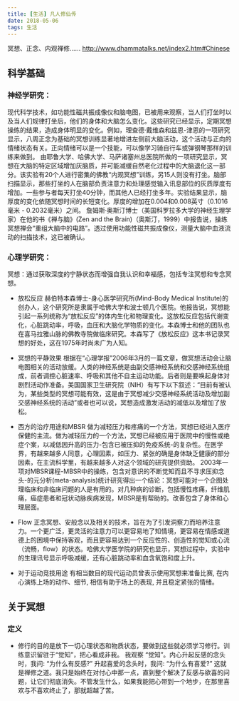 ```yaml
---
title: [生活] 凡人修仙传
date: 2018-05-06
tags: 生活
---
```

冥想、正念、内观禅修......
http://www.dhammatalks.net/index2.htm#Chinese
 <!-- more -->

## 科学基础

### 神经学研究：
现代科学技术，如功能性磁共振成像仪和脑电图，已被用来观察，当人们打坐时以及当人们规律打坐后，他们的身体和大脑怎么变化。这些研究已经显示，定期冥想操练的结果，造成身体明显的变化。例如，理查德·戴维森和兹恩-津恩的一项研究显示，八周正念为基础的冥想训练显著地增进左侧前大脑活动，这个活动与正向的情绪状态有关。正向情绪可以是一个技能，可以像学习骑自行车或弹钢琴那样的训练来做到。
由耶鲁大学、哈佛大学、马萨诸塞州总医院所做的​​一项研究显示，冥想在大脑的特定区域增加灰脑质，并可能减缓自然老化过程中的大脑退化这一部分。该实验有20个人进行密集的佛教“内观冥想”训练，另15人则没有打坐。脑部扫描显示，那些打坐的人在脑部负责注意力和处理感觉输入讯息部位的灰质厚度有增加。一些参与者每天打坐40分钟，而其他人已经打坐多年。实验结果显示，脑厚度的变化依随冥想时间的长短变化。厚度的增加在0.004和0.008英寸（0.1016毫米 - 0.2032毫米）之间。
詹姆斯·奥斯汀博士（美国科罗拉多大学的神经生理学家）在他的书《禅与脑》(Zen and the Brain)（奥斯汀，1999）中报告说，操练冥想禅会“重组大脑中的电路”。透过使用功能性磁共振成像仪，测量大脑中血液流动的扫描技术，这已被确认。

### 心理学研究：
冥想：通过获取深度的宁静状态而增强自我认识和幸福感，包括专注冥想和专念冥想。

- 放松反应
赫伯特本森博士-身心医学研究所(Mind-Body Medical Institute)的创办人，这个研究所是隶属于哈佛大学和波士顿几个医院。他报告说，冥想能引起一系列统称为“放松反应”的体内生化和物理变化。这放松反应包括代谢变化，心脏跳动率，呼吸，血压和大脑化学物质的变化。本森博士和他的团队也在喜马拉雅山脉的佛教寺院做临床研究。本森写了《放松反应》这本书记录冥想的好处，这在1975年时尚未广为人知。

- 冥想的平静效果
根据在“心理学报”2006年3月的一篇文章，做冥想活动会让脑电图相关的活动放缓。人类的神经系统是由副交感神经系统和交感神经系统组成，前者调控心脏速率、呼吸和其他不自主运动功能。后者则是要唤起身体对剧烈活动作准备。美国国家卫生研究院（NIH）有写下以下叙述：“目前有被认为，某些类型的冥想可能有效，这是由于冥想减少交感神经系统活动及增加副交感神经系统的活动”或者也可以说，冥想造成激发活动的减低以及增加了放松。

- 西方的治疗用途和MBSR
做为减轻压力和疼痛的一个方法，冥想已经进入医疗保健的主流。做为减轻压力的一个方法，冥想已经被应用于医院中的慢性或绝症个案，以减低因升高的压力-包含已被压抑的免疫系统-的复杂性。在医学界，有越来越多人同意，心理因素，如压力、紧张的确是身体缺乏健康的部分因素，在主流科学里，有越来越多人对这个领域的研究提供资助。
2003年一项对MBSR课程-MBSR中的操练，包含对意识的不断觉知而且不寻求压抑念头-的元分析(meta-analysis)统计研究得出一个结论：冥想可能对一个企图处理临床和非临床问题的人是有用的。对几种病的诊断，包括慢性疼痛，纤维肌痛，癌症患者和冠状动脉疾病发现，MBSR是有帮助的。改善包含了身体和心理层面。

- Flow
正念冥想、安般念以及相关的技术，旨在为了引发洞察力而培养注意力。一个更广泛，更灵活的注意力可以更容易地了知情境，更容易在情感或道德上的困境中保持客观，而且更容易达到一个反应性的、创造性的觉知或心流（流畅，flow）的状态。哈佛大学医学院的研究也显示，冥想过程中，实验中的生理讯号显示呼吸减缓，还有心脏跳动率和血含氧饱和度上升。

- 对于运动竞技用途
有相当数目的现代运动员曾表示使用冥想来准备比赛, 在内心演练上场的动作、细节, 相信有助于场上的表现, 并且稳定紧张的情绪。

###

## 关于冥想

### 定义

- 修行的目的是放下一切心理状态和物质状态，要做到这些就必须学习修行。训练意识留驻于“觉知”，把心看成非我。
我观察 “觉知”。内心升起反感的念头时，我问: “为什么有反感?” 升起喜爱的念头时，我问: “为什么有喜爱?” 这就是禅修之道。我只是始终在对付心中那一点，直到整个解决了反感与欲喜的问题，让它们彻底消失。不管发生什么，如果我能把心带到一个地步，在那里喜欢与不喜欢终止了，那就超越了苦。
